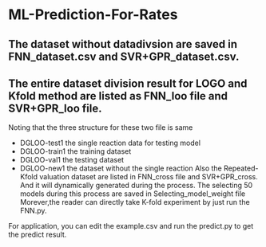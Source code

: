 # ML-Prediction-For-Rates
## The dataset without datadivsion are saved in FNN_dataset.csv and SVR+GPR_dataset.csv.
## The entire dataset division result for LOGO and Kfold method are listed as FNN_loo file and SVR+GPR_loo file.
Noting that the three structure for these two file is same
 - DGLOO-test1  the single reaction data for testing model
 - DGLOO-train1 the training dataset
 - DGLOO-val1   the testing dataset
 - DGLOO-new1  the dataset without the single reaction
Also the Repeated-Kfold valuation dataset are listed in FNN_cross file and  SVR+GPR_cross. And it will dynamically generated during the process.
The selecting 50 models during this process are saved in Selecting_model_weight file
Morever,the reader can directly take K-fold experiment by just run the FNN.py.

For application, you can edit the example.csv and run the predict.py to get the predict result.


